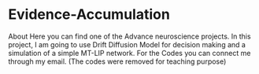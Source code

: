 # Evidence-Accumulation
About Here you can find one of the Advance neuroscience projects. In this project, I am going to use Drift Diffusion Model for decision making and a simulation of a simple MT-LIP network.
For the Codes you can connect me through my email. (The codes were removed for teaching purpose)
